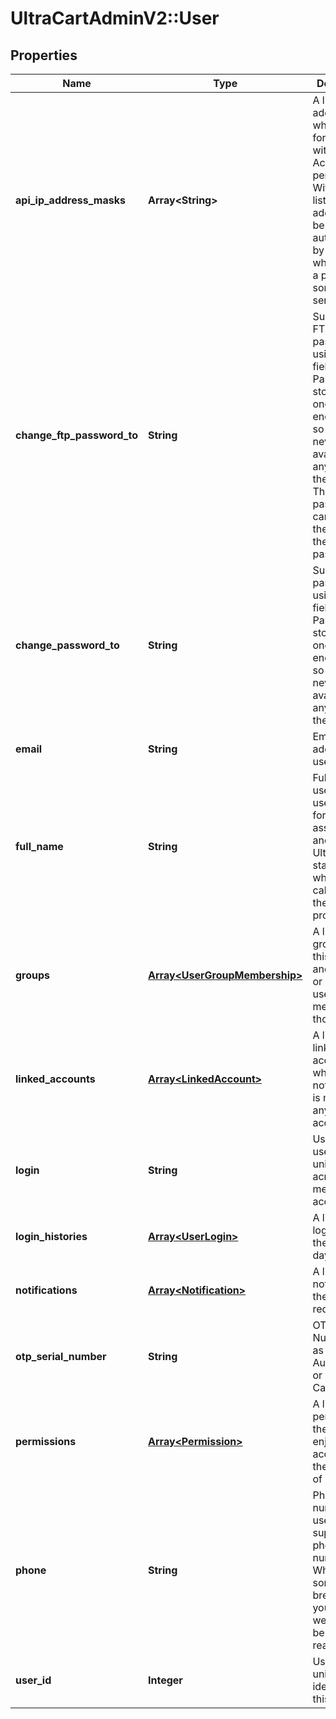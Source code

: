 # UltraCartAdminV2::User

## Properties
Name | Type | Description | Notes
------------ | ------------- | ------------- | -------------
**api_ip_address_masks** | **Array&lt;String&gt;** | A list of IP addresses whitelisted for any user with API Access permission.  Without this list, each ip address must be authenticated by a user, which can be a pain for some servers. | [optional] 
**change_ftp_password_to** | **String** | Supply a new FTP password using this field.  Password are stored using one-way encryption, so they are never available anywhere in the system.  The FTP password cannot be the same as the normal password. | [optional] 
**change_password_to** | **String** | Supply a new password using this field.  Password are stored using one-way encryption, so they are never available anywhere in the system. | [optional] 
**email** | **String** | Email address of user | [optional] 
**full_name** | **String** | Full name of user.  This is used solely for human assistance and so the UltraCart staff knows who they are calling when there is a problem. | [optional] 
**groups** | [**Array&lt;UserGroupMembership&gt;**](UserGroupMembership.md) | A list of groups for this merchant and whether or not this user is a member of those groups. | [optional] 
**linked_accounts** | [**Array&lt;LinkedAccount&gt;**](LinkedAccount.md) | A list of linked accounts and whether or not this user is mirrored to any of those accounts. | [optional] 
**login** | **String** | User name of user.  Must be unique across a merchant account. | [optional] 
**login_histories** | [**Array&lt;UserLogin&gt;**](UserLogin.md) | A list of user logins over the past 90 days | [optional] 
**notifications** | [**Array&lt;Notification&gt;**](Notification.md) | A list of notifications the user receives. | [optional] 
**otp_serial_number** | **String** | OTP Serial Number such as Google Authenticator or Crypto Card. | [optional] 
**permissions** | [**Array&lt;Permission&gt;**](Permission.md) | A list of permissions the user enjoys for accessing the backend of UltraCart. | [optional] 
**phone** | **String** | Phone number of user.  Please supply a valid phone number.  When something breaks on your account, we need to be able to reach you. | [optional] 
**user_id** | **Integer** | User id is a unique identifier for this user | [optional] 


